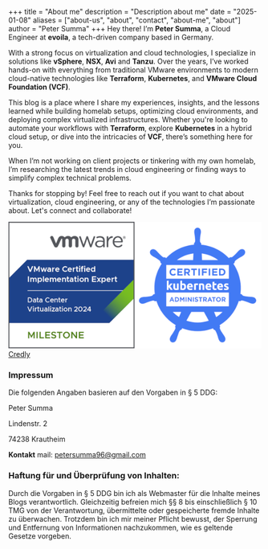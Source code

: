 +++
title = "About me"
description = "Description about me"
date = "2025-01-08"
aliases = ["about-us", "about", "contact", "about-me", "about"]
author = "Peter Summa"
+++
Hey there! I’m **Peter Summa**, a Cloud Engineer at **evoila**, a tech-driven company based in Germany. 

With a strong focus on virtualization and cloud technologies, I specialize in solutions like **vSphere**, **NSX**, **Avi** and **Tanzu**. Over the years, I’ve worked hands-on with everything from traditional VMware environments to modern cloud-native technologies like **Terraform**, **Kubernetes**, and **VMware Cloud Foundation (VCF)**.

This blog is a place where I share my experiences, insights, and the lessons learned while building homelab setups, optimizing cloud environments, and deploying complex virtualized infrastructures. Whether you're looking to automate your workflows with **Terraform**, explore **Kubernetes** in a hybrid cloud setup, or dive into the intricacies of **VCF**, there’s something here for you.

When I’m not working on client projects or tinkering with my own homelab, I’m researching the latest trends in cloud engineering or finding ways to simplify complex technical problems. 

Thanks for stopping by! Feel free to reach out if you want to chat about virtualization, cloud engineering, or any of the technologies I’m passionate about. Let's connect and collaborate!


![Certifications](mycerts.png)
[Credly](https://www.credly.com/users/peter-summa)

### Impressum
Die folgenden Angaben basieren auf den Vorgaben in § 5 DDG:

Peter Summa

Lindenstr. 2

74238 Krautheim

**Kontakt**
mail: [petersumma96@gmail.com](mailto:petersumma96@gmail.com)


### Haftung für und Überprüfung von Inhalten:
Durch die Vorgaben in § 5 DDG bin ich als Webmaster für die Inhalte meines Blogs verantwortlich. Gleichzeitig befreien mich §§ 8 bis einschließlich § 10 TMG von der Verantwortung, übermittelte oder gespeicherte fremde Inhalte zu überwachen. Trotzdem bin ich mir meiner Pflicht bewusst, der Sperrung und Entfernung von Informationen nachzukommen, wie es geltende Gesetze vorgeben.


